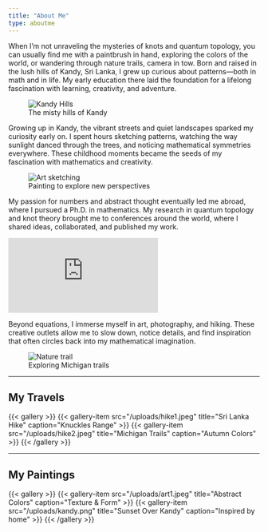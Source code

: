 ```yaml
---
title: "About Me"
type: aboutme
---
```


<p>
When I’m not unraveling the mysteries of knots and quantum topology, you can usually find me with a paintbrush in hand, exploring the colors of the world, or wandering through nature trails, camera in tow. Born and raised in the lush hills of Kandy, Sri Lanka, I grew up curious about patterns—both in math and in life. My early education there laid the foundation for a lifelong fascination with learning, creativity, and adventure.
</p>

<figure class="float-right w-1/3 ml-4 mb-4">
  <img src="/uploads/kandy.png" alt="Kandy Hills">
  <figcaption class="text-sm text-gray-600">The misty hills of Kandy</figcaption>
</figure>

<p>
Growing up in Kandy, the vibrant streets and quiet landscapes sparked my curiosity early on. I spent hours sketching patterns, watching the way sunlight danced through the trees, and noticing mathematical symmetries everywhere. These childhood moments became the seeds of my fascination with mathematics and creativity.
</p>

<figure class="float-left w-1/3 mr-4 mb-4">
  <img src="/uploads/art1.jpeg" alt="Art sketching">
  <figcaption class="text-sm text-gray-600">Painting to explore new perspectives</figcaption>
</figure>

<p>
My passion for numbers and abstract thought eventually led me abroad, where I pursued a Ph.D. in mathematics. My research in quantum topology and knot theory brought me to conferences around the world, where I shared ideas, collaborated, and published my work.
</p>

<div class="video-container my-6">
  <iframe src="https://www.youtube.com/embed/YOUR_VIDEO_ID"
          frameborder="0"
          allowfullscreen></iframe>
</div>

<p>
Beyond equations, I immerse myself in art, photography, and hiking. These creative outlets allow me to slow down, notice details, and find inspiration that often circles back into my mathematical imagination.
</p>

<figure class="float-right w-1/3 ml-4 mb-4">
  <img src="/uploads/hike1.jpeg" alt="Nature trail">
  <figcaption class="text-sm text-gray-600">Exploring Michigan trails</figcaption>
</figure>

---

## My Travels

{{< gallery >}}
  {{< gallery-item src="/uploads/hike1.jpeg" title="Sri Lanka Hike" caption="Knuckles Range" >}}
  {{< gallery-item src="/uploads/hike2.jpeg" title="Michigan Trails" caption="Autumn Colors" >}}
{{< /gallery >}}

---

## My Paintings

{{< gallery >}}
  {{< gallery-item src="/uploads/art1.jpeg" title="Abstract Colors" caption="Texture & Form" >}}
  {{< gallery-item src="/uploads/kandy.png" title="Sunset Over Kandy" caption="Inspired by home" >}}
{{< /gallery >}}







